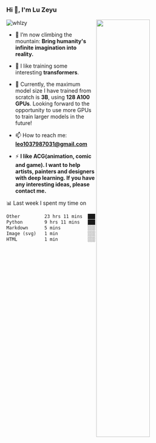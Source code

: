 ### Hi 👋, I'm Lu Zeyu

<img src="https://komarev.com/ghpvc/?username=whlzy&label=Profile%20views&color=0e75b6&style=flat" alt="whlzy" />
<img align="right" width="53%" src="https://github-readme-stats.vercel.app/api?username=whlzy&show_icons=true">

- 🔭 I’m now climbing the mountain: **Bring humanity's infinite imagination into reality.**

- 🌄 I like training some interesting **transformers**.

- 🌠 Currently, the maximum model size I have trained from scratch is **3B**, using **128 A100 GPUs**. Looking forward to the opportunity to use more GPUs to train larger models in the future!

- 📫 How to reach me: **leo1037987031@gmail.com**

- ⚡ **I like ACG(animation, comic and game). I want to help artists, painters and designers with deep learning. If you have any interesting ideas, please contact me.**

📊 Last week I spent my time on

<!--START_SECTION:waka-->

```txt
Other         23 hrs 11 mins  █████████████████▓░░░░░░░   71.24 %
Python        9 hrs 11 mins   ███████░░░░░░░░░░░░░░░░░░   28.23 %
Markdown      5 mins          ░░░░░░░░░░░░░░░░░░░░░░░░░   00.27 %
Image (svg)   1 min           ░░░░░░░░░░░░░░░░░░░░░░░░░   00.08 %
HTML          1 min           ░░░░░░░░░░░░░░░░░░░░░░░░░   00.08 %
```

<!--END_SECTION:waka-->

